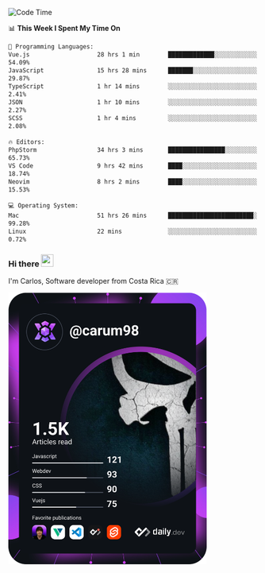 
<!--START_SECTION:waka-->
![Code Time](http://img.shields.io/badge/Code%20Time-8%2C535%20hrs%205%20mins-blue)

📊 **This Week I Spent My Time On** 

```text
💬 Programming Languages: 
Vue.js                   28 hrs 1 min        █████████████░░░░░░░░░░░░   54.09% 
JavaScript               15 hrs 28 mins      ███████░░░░░░░░░░░░░░░░░░   29.87% 
TypeScript               1 hr 14 mins        ░░░░░░░░░░░░░░░░░░░░░░░░░   2.41% 
JSON                     1 hr 10 mins        ░░░░░░░░░░░░░░░░░░░░░░░░░   2.27% 
SCSS                     1 hr 4 mins         ░░░░░░░░░░░░░░░░░░░░░░░░░   2.08%

🔥 Editors: 
PhpStorm                 34 hrs 3 mins       ████████████████░░░░░░░░░   65.73% 
VS Code                  9 hrs 42 mins       ████░░░░░░░░░░░░░░░░░░░░░   18.74% 
Neovim                   8 hrs 2 mins        ████░░░░░░░░░░░░░░░░░░░░░   15.53%

💻 Operating System: 
Mac                      51 hrs 26 mins      ████████████████████████░   99.28% 
Linux                    22 mins             ░░░░░░░░░░░░░░░░░░░░░░░░░   0.72%

```


<!--END_SECTION:waka-->

### Hi there <img src="https://media.giphy.com/media/hvRJCLFzcasrR4ia7z/giphy.gif" width="25px" height="25px">

I'm Carlos, Software developer from Costa Rica 🇨🇷

<a href="https://app.daily.dev/carum98"><img src="https://github.com/carum98/carum98/blob/main/devcard.svg" width="400" alt="Carlos Umaña Acevedo's Dev Card"/></a>
